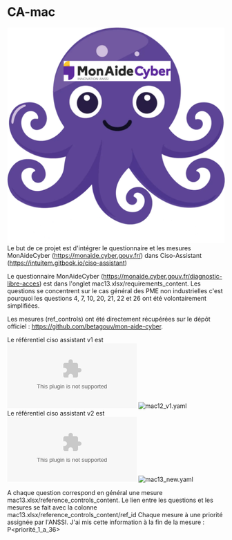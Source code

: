 # CA-mac
![Texte alternatif](logo_ca_mac.png)
Le but de ce projet est d'intégrer le questionnaire et les mesures MonAideCyber (https://monaide.cyber.gouv.fr/) dans Ciso-Assistant (https://intuitem.gitbook.io/ciso-assistant)

Le questionnaire MonAideCyber (https://monaide.cyber.gouv.fr/diagnostic-libre-acces) est dans l'onglet mac13.xlsx/requirements_content. Les questions se concentrent sur le cas général des PME non industrielles c'est pourquoi les questions 4, 7, 10, 20, 21, 22 et 26 ont été volontairement simplifiées.

Les mesures (ref_controls) ont été directement récupérées sur le dépôt officiel : https://github.com/betagouv/mon-aide-cyber.

Le référentiel ciso assistant v1 est ![mac12_v1.xlsx](mac12_v1.xlsx)   ![mac12_v1.yaml](mac12_v1.yaml)  
Le référentiel ciso assistant v2 est ![mac13_new.xlsx](mac13_new.xlsx)   ![mac13_new.yaml](mac13_new.yaml) 

A chaque question correspond en général une mesure mac13.xlsx/reference_controls_content. Le lien entre les questions et les mesures se fait avec la colonne mac13.xlsx/reference_controls_content/ref_id
Chaque mesure à une priorité assignée par l'ANSSI. J'ai mis cette information à la fin de la mesure : P<priorité_1_a_36>
